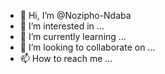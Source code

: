 - 👋 Hi, I’m @Nozipho-Ndaba
- 👀 I’m interested in ...
- 🌱 I’m currently learning ...
- 💞️ I’m looking to collaborate on ...
- 📫 How to reach me ...

<!---
Nozipho-Ndaba/Nozipho-Ndaba is a ✨ special ✨ repository because its `README.md` (this file) appears on your GitHub profile.
You can click the Preview link to take a look at your changes.
--->

